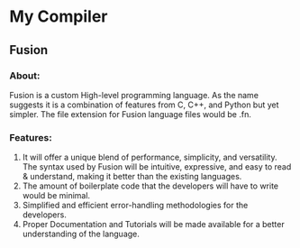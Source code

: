 # My Compiler
## Fusion

### About:
Fusion is a custom High-level programming language.
As the name suggests it is a combination of features from C, C++, and Python but yet simpler. 
The file extension for Fusion language files would be .fn.

### Features:
1) It will offer a unique blend of performance, simplicity, and versatility.
   The syntax used by Fusion will be intuitive, expressive, and easy to read & understand, making it better than the existing languages.
2) The amount of boilerplate code that the developers will have to write would be minimal.
3) Simplified and efficient error-handling methodologies for the developers.
4) Proper Documentation and Tutorials will be made available for a better understanding of the language.
